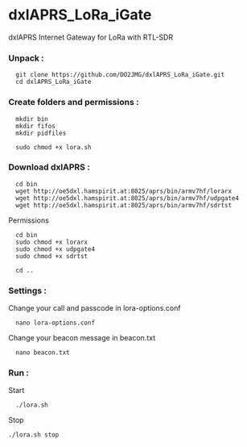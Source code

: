 # dxlAPRS_LoRa_iGate
dxlAPRS Internet Gateway for LoRa with RTL-SDR

### Unpack  :

```
  git clone https://github.com/DO2JMG/dxlAPRS_LoRa_iGate.git
  cd dxlAPRS_LoRa_iGate
```

### Create folders and permissions  :

```
  mkdir bin
  mkdir fifos
  mkdir pidfiles
```
```
  sudo chmod +x lora.sh
```

### Download dxlAPRS  :

```
  cd bin
  wget http://oe5dxl.hamspirit.at:8025/aprs/bin/armv7hf/lorarx
  wget http://oe5dxl.hamspirit.at:8025/aprs/bin/armv7hf/udpgate4
  wget http://oe5dxl.hamspirit.at:8025/aprs/bin/armv7hf/sdrtst
```

Permissions

```
  cd bin
  sudo chmod +x lorarx
  sudo chmod +x udpgate4
  sudo chmod +x sdrtst
```
```
  cd ..
```
### Settings  :
  Change your call and passcode in lora-options.conf

```
  nano lora-options.conf
```

  Change your beacon message in beacon.txt
```
  nano beacon.txt
```
  
### Run  :

Start

  ```
    ./lora.sh
  ```
Stop

  ```
  ./lora.sh stop
  ```
